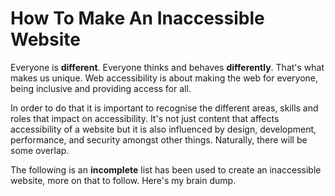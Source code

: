 # How To Make An Inaccessible Website

Everyone is **different**.  Everyone thinks and behaves **differently**.  That's what makes us unique. Web accessibility is about making the web for everyone, being inclusive and providing access for all. 

In order to do that it is important to recognise the different areas, skills and roles that impact on accessibility.  It's not just content that affects accessibility of a website but it is also influenced by design, development, performance, and security amongst other things.  Naturally, there will be some overlap.

The following is an **incomplete** list has been used to create an inaccessible website, more on that to follow.  Here's my brain dump.


